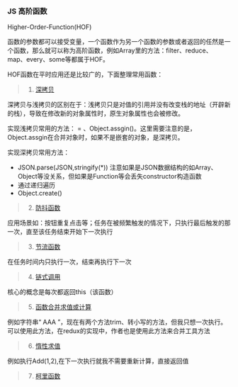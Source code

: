 
### JS 高阶函数
Higher-Order-Function(HOF)

函数的参数都可以接受变量，一个函数作为另一个函数的参数或者返回的任然是一个函数，那么就可以称为高阶函数，例如Array里的方法：filter、reduce、map、every、some等都属于HOF。

HOF函数在平时应用还是比较广的，下面整理常用函数：  

>  1. [深拷贝](./深拷贝.js)

深拷贝与浅拷贝的区别在于：浅拷贝只是对值的引用并没有改变栈的地址（开辟新的栈），导致在修改新的对象属性时，原生对象属性也会被修改。

实现浅拷贝常用的方法： = 、Object.assgin()。这里需要注意的是，Object.assgin在合并对象时，如果不是嵌套的对象，是深拷贝。

实现深拷贝常用方法：
- JSON.parse(JSON,stringify(*)) 注意如果是JSON数据结构的如Array、Object等没关系，但如果是Function等会丢失constructor构造函数
- 通过递归遍历
- Object.create()

>  2. [防抖函数](./debounce.js)

应用场景如：按钮重复点击等；任务在被频繁触发的情况下，只执行最后触发的那一次，直至该任务结束开始下一次执行

>  3. [节流函数](./throttle.js)

在任务时间内只执行一次，结束再执行下一次

>  4. [链式调用](./级联.js)

核心的概念是每次都返回this（该函数）

>  5. [函数合并求值或计算](./comporse.js)

例如字符串“ AAA ”，现在有两个方法trim、转小写的方法，但我只想一次执行。可以使用此方法，在redux的实现中，作者也是使用此方法来合并工具方法

>  6. [惰性求值](./lazy.js)

例如执行Add(1,2),在下一次执行就我不需要重新计算，直接返回值

>  7. [柯里函数](./curry.js)
